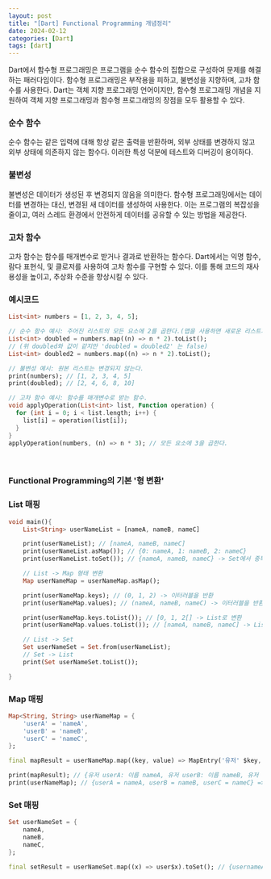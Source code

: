 ```yaml
---
layout: post
title: "[Dart] Functional Programming 개념정리"
date: 2024-02-12
categories: [Dart]
tags: [dart]
---
```



Dart에서 함수형 프로그래밍은 프로그램을 순수 함수의 집합으로 구성하여 문제를 해결하는 패러다임이다. 함수형 프로그래밍은 부작용을 피하고, 불변성을 지향하며, 고차 함수를 사용한다. Dart는 객체 지향 프로그래밍 언어이지만, 함수형 프로그래밍 개념을 지원하여 객체 지향 프로그래밍과 함수형 프로그래밍의 장점을 모두 활용할 수 있다.

### 순수 함수
순수 함수는 같은 입력에 대해 항상 같은 출력을 반환하며, 외부 상태를 변경하지 않고 외부 상태에 의존하지 않는 함수다. 이러한 특성 덕분에 테스트와 디버깅이 용이하다.

### 불변성
불변성은 데이터가 생성된 후 변경되지 않음을 의미한다. 함수형 프로그래밍에서는 데이터를 변경하는 대신, 변경된 새 데이터를 생성하여 사용한다. 이는 프로그램의 복잡성을 줄이고, 여러 스레드 환경에서 안전하게 데이터를 공유할 수 있는 방법을 제공한다.

### 고차 함수
고차 함수는 함수를 매개변수로 받거나 결과로 반환하는 함수다. Dart에서는 익명 함수, 람다 표현식, 및 클로저를 사용하여 고차 함수를 구현할 수 있다. 이를 통해 코드의 재사용성을 높이고, 추상화 수준을 향상시킬 수 있다.

### 예시코드

```dart
List<int> numbers = [1, 2, 3, 4, 5];

// 순수 함수 예시: 주어진 리스트의 모든 요소에 2를 곱한다.(맵을 사용하면 새로운 리스트가 만들어짐)
List<int> doubled = numbers.map((n) => n * 2).toList();
// (위 doubled와 값이 같지만 'doubled = doubled2' 는 false)
List<int> doubled2 = numbers.map((n) => n * 2).toList();

// 불변성 예시: 원본 리스트는 변경되지 않는다.
print(numbers); // [1, 2, 3, 4, 5]
print(doubled); // [2, 4, 6, 8, 10]

// 고차 함수 예시: 함수를 매개변수로 받는 함수.
void applyOperation(List<int> list, Function operation) {
  for (int i = 0; i < list.length; i++) {
    list[i] = operation(list[i]);
  }
}
applyOperation(numbers, (n) => n * 3); // 모든 요소에 3을 곱한다.
```



<br>

### Functional Programming의 기본 '형 변환'

### List 매핑
```dart
void main(){
    List<String> userNameList = [nameA, nameB, nameC]

    print(userNameList); // [nameA, nameB, nameC]
    print(userNameList.asMap()); // {0: nameA, 1: nameB, 2: nameC}
    print(userNameList.toSet()); // {nameA, nameB, nameC} -> Set에서 중복은 제거됨

    // List -> Map 형태 변환
    Map userNameMap = userNameMap.asMap();

    print(userNameMap.keys); // (0, 1, 2) -> 이터러블을 반환
    print(userNameMap.values); // (nameA, nameB, nameC) -> 이터러블을 반환

    print(userNameMap.keys.toList()); // [0, 1, 2[] -> List로 변환
    print(userNameMap.values.toList()); // [nameA, nameB, nameC] -> List로 변환

    // List -> Set
    Set userNameSet = Set.from(userNameList);
    // Set -> List
    print(Set userNameSet.toList());

}
```

### Map 매핑
```dart
Map<String, String> userNameMap = {
    'userA' = 'nameA',
    'userB' = 'nameB',
    'userC' = 'nameC',
};

final mapResult = userNameMap.map((key, value) => MapEntry('유저' $key,'이름' $value));

print(mapResult); // {유저 userA: 이름 nameA, 유저 userB: 이름 nameB, 유저 userC: 이름 nameC}
print(userNameMap); // {userA = nameA, userB = nameB, userC = nameC} => 기존 Map은 불변함
```

### Set 매핑
```dart
Set userNameSet = {
    nameA,
    nameB,
    nameC,
};

final setResult = userNameSet.map((x) => user$x).toSet(); // {usernameA, usernameB, usernameC} // List와 같은 형식
```
